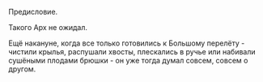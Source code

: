 Предисловие.

Такого Арх не ожидал.

Ещё накануне, когда все только готовились к Большому перелёту - чистили крылья, распушали хвосты, плескались в ручье или набивали сушёными плодами брюшки - он уже тогда думал совсем, совсем о другом.
